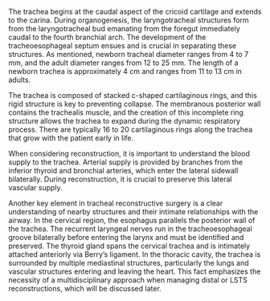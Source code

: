 The trachea begins at the caudal aspect of the cricoid cartilage and extends to the carina. During organogenesis, the laryngotracheal structures form from the laryngotracheal bud emanating from the foregut immediately caudal to the fourth branchial arch. The development of the tracheoesophageal septum ensues and is crucial in separating these structures. As mentioned, newborn tracheal diameter ranges from 4 to 7 mm, and the adult diameter ranges from 12 to 25 mm. The length of a newborn trachea is approximately 4 cm and ranges from 11 to 13 cm in adults.

The trachea is composed of stacked c-shaped cartilaginous rings, and this rigid structure is key to preventing collapse. The membranous posterior wall contains the trachealis muscle, and the creation of this incomplete ring structure allows the trachea to expand during the dynamic respiratory process. There are typically 16 to 20 cartilaginous rings along the trachea that grow with the patient early in life.

When considering reconstruction, it is important to understand the blood supply to the trachea. Arterial supply is provided by branches from the inferior thyroid and bronchial arteries, which enter the lateral sidewall bilaterally. During reconstruction, it is crucial to preserve this lateral vascular supply.

Another key element in tracheal reconstructive surgery is a clear understanding of nearby structures and their intimate relationships with the airway. In the cervical region, the esophagus parallels the posterior wall of the trachea. The recurrent laryngeal nerves run in the tracheoesophageal groove bilaterally before entering the larynx and must be identified and preserved. The thyroid gland spans the cervical trachea and is intimately attached anteriorly via Berry’s ligament. In the thoracic cavity, the trachea is surrounded by multiple mediastinal structures, particularly the lungs and vascular structures entering and leaving the heart. This fact emphasizes the necessity of a multidisciplinary approach when managing distal or LSTS reconstructions, which will be discussed later.